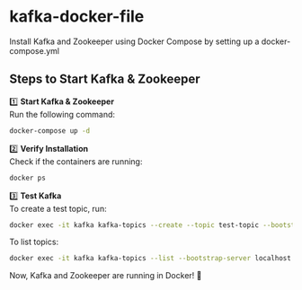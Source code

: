 # kafka-docker-file
Install Kafka and Zookeeper using Docker Compose by setting up a docker-compose.yml

## Steps to Start Kafka & Zookeeper

1️⃣ **Start Kafka & Zookeeper**  
Run the following command:
```sh
docker-compose up -d
```

2️⃣ **Verify Installation**  
Check if the containers are running:
```sh
docker ps
```

3️⃣ **Test Kafka**  
To create a test topic, run:
```sh
docker exec -it kafka kafka-topics --create --topic test-topic --bootstrap-server localhost:9092 --partitions 1 --replication-factor 1
```

To list topics:
```sh
docker exec -it kafka kafka-topics --list --bootstrap-server localhost:9092
```

Now, Kafka and Zookeeper are running in Docker! 🚀
